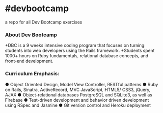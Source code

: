 #devbootcamp
===========

a repo for all Dev Bootcamp exercises


### About Dev Bootcamp
+DBC is a 9 weeks intensive coding program that focuses on turning students into web developers using the Rails framework. 
+Students spent 1000+ hours on Ruby fundamentals, relational database concepts, and front-end development. 


### Curriculum Emphasis:

  ● Object Oriented Design, Model View Controller, RESTful patterns
  ● Ruby on Rails, Sinatra, ActiveRecord, MVC JavaScript, HTML5/ CSS3, jQuery, AJAX
  ● Object-relational databases PostgreSQL and SQLite3, as well as Firebase
  ● Test-driven development and behavior driven development using RSpec and Jasmine
  ● Git version control and Heroku deployment
